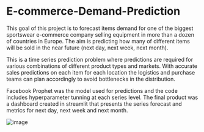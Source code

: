# E-commerce-Demand-Prediction

This goal of this project is to forecast items demand for one of the biggest sportswear e-commerce company selling equipment in more than a dozen of countries in Europe. The aim is predicting how many of different items will be sold in the near future (next day, next week, next month). 

This is a time series prediction problem where predictions are required for various combinations of different product types and markets. With accurate sales predictions on each item for each location the logistics and purchase teams can plan accordingly to avoid bottlenecks in the distribution.

Facebook Prophet was the model used for predictions and the code includes hyperparameter tunning at each series level. The final product was a dashboard created in streamlit that presents the series forecast and metrics for next day, next week and next month.

![image](https://user-images.githubusercontent.com/91223907/151996039-1484cbc7-fc7d-49d8-9813-8c81fcc4fe43.png)

